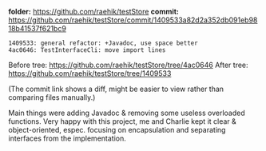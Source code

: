 **folder:** https://github.com/raehik/testStore
**commit:** https://github.com/raehik/testStore/commit/1409533a82d2a352db091eb9818b41537f621bc9

    1409533: general refactor: +Javadoc, use space better
    4ac0646: TestInterfaceCli: move import lines

Before tree: https://github.com/raehik/testStore/tree/4ac0646
After tree: https://github.com/raehik/testStore/tree/1409533

(The commit link shows a diff, might be easier to view rather than
comparing files manually.)

Main things were adding Javadoc & removing some useless overloaded
functions. Very happy with this project, me and Charlie kept it clear &
object-oriented, espec. focusing on encapsulation and separating
interfaces from the implementation.
